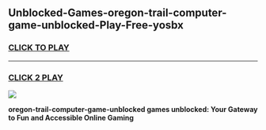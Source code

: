 
## Unblocked-Games-oregon-trail-computer-game-unblocked-Play-Free-yosbx
<h3>
<a href="https://premium76.site?title=oregon-trail-computer-game-unblocked&ref=15A">CLICK TO PLAY</a></h3>
<hr>

<h3>
<a href="https://premium76.site?title=oregon-trail-computer-game-unblocked&ref=15A">CLICK 2 PLAY</a>
  
</h3>

<a href="https://premium76.site?title=oregon-trail-computer-game-unblocked&ref=15A"><img src="https://clearcache.store/games.png"></a>


**oregon-trail-computer-game-unblocked games unblocked: Your Gateway to Fun and Accessible Online Gaming**

